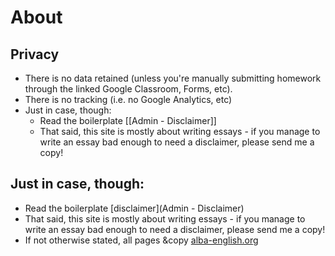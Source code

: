 # About
## Privacy 
* There is no data retained (unless you're  manually submitting homework through the linked Google Classroom, Forms, etc). 
* There is no tracking (i.e. no Google Analytics, etc)
* Just in case, though:
    * Read the boilerplate [[Admin - Disclaimer]] 
    * That said, this site is mostly about writing essays - if you manage to write an essay bad enough to need a disclaimer, please send me a copy!

## Just in case, though:  
* Read the boilerplate [disclaimer](Admin - Disclaimer)
* That said, this site is mostly about writing essays - if you manage to write an essay bad enough to need a disclaimer, please send me a copy!  
* If not otherwise stated, all pages &copy [alba-english.org](https://alba-english.org)


